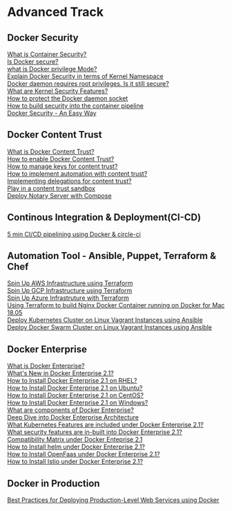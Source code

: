 # Advanced Track

## Docker Security

[What is Container Security?]()<br>
[Is Docker secure?]()<br>
[what is Docker privilege Mode?]()<br>
[Explain Docker Security in terms of Kernel Namespace]()<br>
[Docker daemon requires root privileges. Is it still secure?]()<br>
[What are Kernel Security Features?]()<br>
[How to protect the Docker daemon socket]()<br>
[How to build security into the container pipeline]()<br>
[Docker Security - An Easy Way](https://github.com/collabnix/dockerlabs/blob/master/advanced/security/README.md)

## Docker Content Trust

[ What is Docker Content Trust?]()<br>
[How to enable Docker Content Trust?]()<br>
[How to manage keys for content trust?]()<br>
[ How to implement automation with content trust?]()<br>
[ Implementing delegations for content trust?]()<br>
[Play in a content trust sandbox]()<br>
[Deploy Notary Server with Compose]()<br>



## Continous Integration & Deployment(CI-CD)

[5 min CI/CD pipelining using Docker & circle-ci](https://github.com/collabnix/dockerlabs/blob/master/advanced/ci-cd/cicd-circleci.md)

## Automation Tool - Ansible, Puppet, Terraform & Chef

[Spin Up AWS Infrastructure using Terraform](https://github.com/collabnix/dockerlabs/blob/master/automation/terraform/aws/README.md)<br>
[Spin Up GCP Infrastructure using Terraform](https://github.com/collabnix/dockerlabs/blob/master/automation/terraform/googlecloud/building-first-instance/first-docker-container/README.md)<br>
[Spin Up Azure Infrastruture with Terraform](https://github.com/collabnix/dockerlabs/tree/master/automation/terraform/azure/README.md)<br>
[Using Terraform to build Nginx Docker Container running on Docker for Mac 18.05](https://github.com/collabnix/dockerlabs/blob/master/advanced/automation/terraform/terraform-mac-nginx.md)<br>
[Deploy Kubernetes Cluster on Linux Vagrant Instances using Ansible](https://github.com/collabnix/dockerlabs/blob/master/automation/vagrant/kubernetes/README.md)<br>
[Deploy Docker Swarm Cluster on Linux Vagrant Instances using Ansible](https://github.com/collabnix/dockerlabs/blob/master/automation/vagrant/swarm/README.md)

## Docker Enterprise 

[What is Docker Enterprise?]()<br>
[What's New in Docker Enterprise 2.1?]()<br>
[How to Install Docker Enterprise 2.1 on RHEL?]()<br>
[How to Install Docker Enterprise 2.1 on Ubuntu?]()<br>
[How to Install Docker Enterprise 2.1 on CentOS?]()<br>
[How to Install Docker Enterprise 2.1 on Windows?]()<br>
[ What are components of Docker Enterprise?]()<br>
[Deep Dive into Docker Enterprise Architecture]()<br>
[What Kubernetes Features are included under Docker Enterprise 2.1?]()<br>
[What security features are in-built into Docker Enterprise 2.1?]()<br>
[Compatibility Matrix under Docker Enteprise 2.1]()<br>
[How to Install helm under Docker Enterprise 2.1?]()<br>
[How to Install OpenFaas under Docker Enterprise 2.1?]()<br>
[How to Install Istio under Docker Enterprise 2.1?]()<br>
<TBD>




## Docker in Production

[Best Practices for Deploying Production-Level Web Services using Docker](https://github.com/collabnix/dockerlabs/blob/master/advanced/bestpractices/docker-in-production-1.md)
